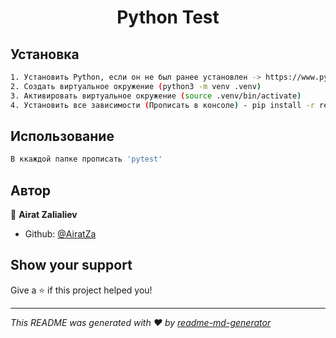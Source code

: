 <h1 align="center">Python Test</h1>


## Установка

```sh
1. Установить Python, если он не был ранее установлен -> https://www.python.org/ 
2. Создать виртуальное окружение (python3 -m venv .venv)
3. Активировать виртуальное окружение (source .venv/bin/activate)
4. Установить все зависимости (Прописать в консоле) - pip install -r requirments.txt 
```

## Использование

```sh
В ккаждой папке прописать 'pytest'
```

## Автор

👤 **Airat Zalialiev**

* Github: [@AiratZa](https://github.com/AiratZa)

## Show your support

Give a ⭐️ if this project helped you!

***
_This README was generated with ❤️ by [readme-md-generator](https://github.com/kefranabg/readme-md-generator)_